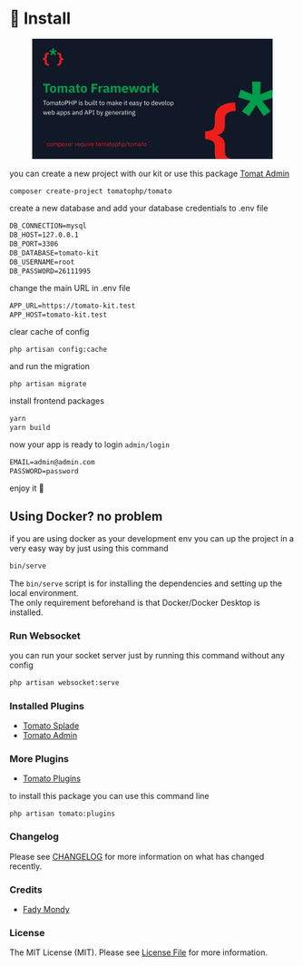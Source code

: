 # 🚀 Install

<figure><img src="../.gitbook/assets/screenshot (14).png" alt=""><figcaption></figcaption></figure>

you can create a new project with our kit or use this package [Tomat Admin](broken-reference)

```
composer create-project tomatophp/tomato
```

create a new database and add your database credentials to .env file

```
DB_CONNECTION=mysql
DB_HOST=127.0.0.1
DB_PORT=3306
DB_DATABASE=tomato-kit
DB_USERNAME=root
DB_PASSWORD=26111995
```

change the main URL in .env file

```
APP_URL=https://tomato-kit.test
APP_HOST=tomato-kit.test
```

clear cache of config

```
php artisan config:cache
```

and run the migration

```
php artisan migrate
```

install frontend packages

```
yarn
yarn build
```

now your app is ready to login `admin/login`

```
EMAIL=admin@admin.com
PASSWORD=password
```

enjoy it 🍅

## Using Docker? no problem

if you are using docker as your development env you can up the project in a very easy way by just using this command

```bash
bin/serve
```

The `bin/serve` script is for installing the dependencies and setting up the local environment.\
The only requirement beforehand is that Docker/Docker Desktop is installed.

### Run Websocket

you can run your socket server just by running this command without any config

```bash
php artisan websocket:serve
```

### Installed Plugins

* [Tomato Splade](https://splade.dev/)
* [Tomato Admin](https://github.com/tomatophp/tomato-admin)

### More Plugins

* [Tomato Plugins](https://docs.tomatophp.com/plugins)

to install this package you can use this command line

```
php artisan tomato:plugins
```

### Changelog

Please see [CHANGELOG](https://github.com/tomatophp/tomato/blob/master/CHANGELOG.md) for more information on what has changed recently.

### Credits

* [Fady Mondy](https://github.com/3x1io)

### License

The MIT License (MIT). Please see [License File](https://github.com/tomatophp/tomato/blob/master/LICENSE.md) for more information.
